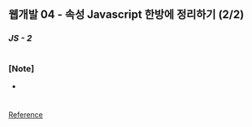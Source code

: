 ## 웹개발 04 - 속성 Javascript 한방에 정리하기 (2/2)

### _JS - 2_

#

### [Note]

-

#

[Reference](https://www.youtube.com/watch?v=fj95-HyeXx0&list=PLEOnZ6GeucBWCR_eYjmKuFykGAQylAl9M&index=5)
